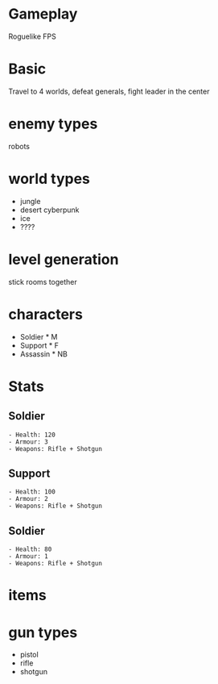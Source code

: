 
# Gameplay
Roguelike FPS


# Basic

Travel to 4 worlds, defeat generals, fight leader in the center

# enemy types
robots

# world types

- jungle
- desert cyberpunk
- ice
- ????

# level generation
stick rooms together

# characters

- Soldier * M
- Support * F
- Assassin * NB

# Stats

## Soldier
    - Health: 120
    - Armour: 3
    - Weapons: Rifle + Shotgun

## Support
    - Health: 100
    - Armour: 2
    - Weapons: Rifle + Shotgun

## Soldier
    - Health: 80
    - Armour: 1
    - Weapons: Rifle + Shotgun



# items

# gun types


- pistol
- rifle
- shotgun

